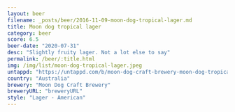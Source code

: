 ```yaml
---
layout: beer
filename: _posts/beer/2016-11-09-moon-dog-tropical-lager.md
title: Moon dog tropical lager
category: beer
score: 6.5
beer-date: "2020-07-31"
desc: "Slightly fruity lager. Not a lot else to say"
permalink: /beer/:title.html
img: /img/list/moon-dog-tropical-lager.jpeg
untappd: "https://untappd.com/b/moon-dog-craft-brewery-moon-dog-tropical-lager/3867671"
country: "Australia"
brewery: "Moon Dog Craft Brewery"
breweryURL: "breweryURL"
style: "Lager - American"
---
```

